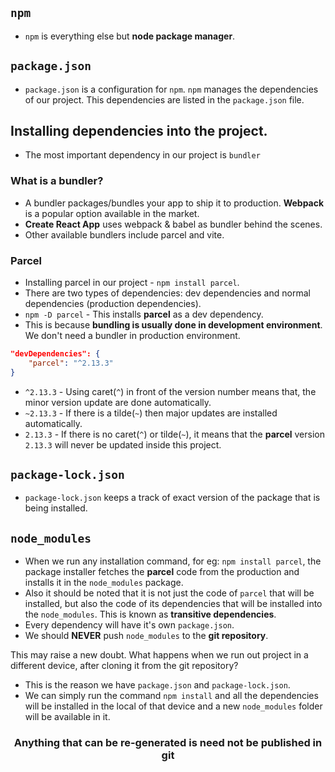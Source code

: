 ## `npm`

- `npm` is everything else but **node package manager**.

## `package.json`

- `package.json` is a configuration for `npm`. `npm` manages the dependencies of our project. This dependencies are listed in the `package.json` file.

## Installing dependencies into the project.

- The most important dependency in our project is `bundler`

### What is a bundler?

- A bundler packages/bundles your app to ship it to production. **Webpack** is a popular option available in the market.
- **Create React App** uses webpack & babel as bundler behind the scenes.
- Other available bundlers include parcel and vite.

### Parcel

- Installing parcel in our project - `npm install parcel`.
- There are two types of dependencies: dev dependencies and normal dependencies (production dependencies).
- `npm -D parcel` - This installs **parcel** as a dev dependency.
- This is because **bundling is usually done in development environment**. We don't need a bundler in production environment.

```json
"devDependencies": {
    "parcel": "^2.13.3"
}
```

- `^2.13.3` - Using caret(`^`) in front of the version number means that, the minor version update are done automatically.
- `~2.13.3` - If there is a tilde(`~`) then major updates are installed automatically.
- `2.13.3` - If there is no caret(`^`) or tilde(`~`), it means that the **parcel** version `2.13.3` will never be updated inside this project.

## `package-lock.json`

- `package-lock.json` keeps a track of exact version of the package that is being installed.

## `node_modules`

- When we run any installation command, for eg: `npm install parcel`, the package installer fetches the **parcel** code from the production and installs it in the `node_modules` package.
- Also it should be noted that it is not just the code of `parcel` that will be installed, but also the code of its dependencies that will be installed into the `node_modules`. This is known as **transitive dependencies**.
- Every dependency will have it's own `package.json`.
- We should **NEVER** push `node_modules` to the **git repository**.

This may raise a new doubt. What happens when we run out project in a different device, after cloning it from the git repository?

- This is the reason we have `package.json` and `package-lock.json`.
- We can simply run the command `npm install` and all the dependencies will be installed in the local of that device and a new `node_modules` folder will be available in it.

### <div align='center'>Anything that can be re-generated is need not be published in git</div>
